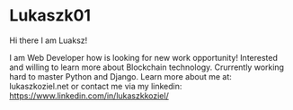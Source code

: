 # Lukaszk01
Hi there I am Luaksz!

I am Web Developer how is looking for new work opportunity! Interested and willing to learn more about Blockchain technology. Crurrently working hard to master Python and Django. Learn more about me at: 
lukaszkoziel.net
or contact me via my linkedin:
https://www.linkedin.com/in/lukaszkkoziel/
